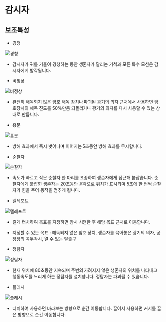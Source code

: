 # 감시자
## 보조특성

* 경청

![경청](https://postfiles.pstatic.net/MjAxODExMDJfMzEg/MDAxNTQxMTUxNjA5NDY3.UNxiQWSV4Ei-PvoMlzlomW50PBluhYHwdknEoWPFEOgg.vQInHO9m8R3RPTX_ThkdmPEnHVOls-RzIGROqaXXIfUg.JPEG.minsuk525/%EA%B2%BD%EC%B2%AD.jpg?type=w773)
  * 감시자가 귀를 기울여 경청하는 동안 생존자가 달리는 기척과 모든 특수 모션은 감시자에게 발각됩니다.


* 비정상

![비정상](https://postfiles.pstatic.net/MjAxODExMDJfMjE2/MDAxNTQxMTUxNjEzMTEy.pFRgOsT2s57ymBloIgwrhHjZCmcK7_mCQlMqp4aOWgog.cPStdDKOM2N8r6qgoM7K0LNAi40KkOwGqTbbhEAMPukg.JPEG.minsuk525/%EB%B9%84%EC%A0%95%EC%83%81.jpg?type=w773)
  * 완전히 해독되지 않은 암호 해독 장치나 파괴된 광기의 의자 근처에서 사용하면 암호장치의 해독 진도를 50%만큼 되돌리거나 광기의 의자를 다시 사용할 수 있는 상태로 만듭니다.


* 흥분

![흥분](https://postfiles.pstatic.net/MjAxODExMDJfMjU4/MDAxNTQxMTUxNjQxMzYx.dsXuUrvKWTrIPh3pe9u9wbe4PHc_NrKiVIXr2i98iI4g.nB4Cb8vjfIsfZhxS0QdFWX5m2Z_Ect7Re0TuxZK75GAg.JPEG.minsuk525/%ED%9D%A5%EB%B6%84.jpg?type=w773)
  * 방해 효과에서 즉시 벗어나며 이어지는 5초동안 방해 효과를 무시합니다.


* 순찰자

![순찰자](https://postfiles.pstatic.net/MjAxODExMDJfNDAg/MDAxNTQxMTUxNjE2OTA4.OK7ab5-fT28rqYZzHzqM0AVKD6RKYw10kKZzDMzhhgUg.zBI-8q4PbPcD-UZ7AIzEpFj7i263nrdAZt403dZmsAsg.JPEG.minsuk525/%EC%88%9C%EC%B0%B0%EC%9E%90.jpg?type=w773)
  * 속도가 빠르고 작은 순찰자 한 마리를 조종하여 생존자에게 접근해 붙잡습니다. 순찰자에게 붙잡힌 생존자는 20초동안 윤곽으로 위치가 표시되며 5초에 한 번씩 순찰자가 힘을 주어 동작을 멈추게 됩니다.


* 텔레포트

![텔레포트](https://postfiles.pstatic.net/MjAxODExMDJfMTEy/MDAxNTQxMTUxNjI4NDI5.IBDOnbGVnEf4GkqrkJrJQgzcx4y_M1M8k45IpkNli8Qg.1_PRqLOiE5rmR2Ib5K2S0G58bBWKaxKo1VYXYnVWiWcg.JPEG.minsuk525/%ED%85%94%EB%A0%88%ED%8F%AC%ED%8A%B8.jpg?type=w773)
  * 길게 터치하여 목표를 지정하면 잠시 시전한 후 해당 목표 근처로 이동합니다.
  * 지정할 수 있는 목표 : 해독되지 않은 암호 장치, 생존자를 묶어놓은 광기의 의자, 공장장의 꼭두각시, 열 수 있는 탈출구


* 정탐자

![정탐자](https://postfiles.pstatic.net/MjAxODExMDJfNTUg/MDAxNTQxMTUxNjIwMDMy.orSVQUMYrrQZlVCiuWXIsybgYl_HA9_oSDseAqC_Wjsg.YoDxWds8jcQ3xc7tlVhv0bgxXni2R-DOGHEnjNxUV4wg.JPEG.minsuk525/%EC%A0%95%ED%83%90%EC%9E%90.jpg?type=w773)
  * 현재 위치에 80초동안 지속되며 주변의 가려지지 않은 생존자의 위치를 나타내고 행동속도를 느리게 하는 정탐자를 설치합니다. 정탐자는 파괴될 수 있습니다.


* 플래시

![플래시](https://postfiles.pstatic.net/MjAxODExMDJfMjIz/MDAxNTQxMTUxNjMyMjc1.cljWQ6y6x8zNW-OP1oH4T4OwS3Lro9l0DSZ8NVk5x4Ug.x5hBqSTrAZyI7GJfsZJUUh4hd9aEB-6rQTEoPdq5TN4g.JPEG.minsuk525/%ED%94%8C%EB%9E%98%EC%8B%9C.jpg?type=w773)
  * 터치하여 사용하면 바라보는 방향으로 순간 이동합니다. 끌어서 사용하면 커서를 끌은 방향으로 순간 이동합니다.
